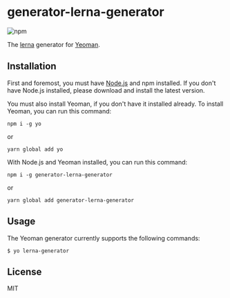 # generator-lerna-generator

![npm](https://img.shields.io/npm/v/generator-lerna-generator)

The [lerna](https://lerna.js.org/) generator for [Yeoman](https://yeoman.io/).

## Installation

First and foremost, you must have [Node.js](http://nodejs.org) and npm installed. If you don't have Node.js installed, please download and install the latest version.

You must also install Yeoman, if you don't have it installed already. To install Yeoman, you can run this command:

```npm
npm i -g yo
```
or
```npm
yarn global add yo
```

With Node.js and Yeoman installed, you can run this command:

```npm
npm i -g generator-lerna-generator
```
or 
```npm
yarn global add generator-lerna-generator
```

## Usage

The Yeoman generator currently supports the following commands:

```
$ yo lerna-generator
```

## License

MIT
